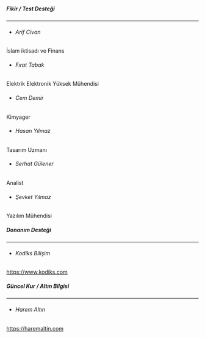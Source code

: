 ##### Fikir / Test Desteği
---  

- ###### Arif Civan
İslam iktisadı ve Finans

- ###### Fırat Tabak
Elektrik Elektronik Yüksek Mühendisi

- ###### Cem Demir  
Kimyager

- ###### Hasan Yılmaz  
Tasarım Uzmanı

- ###### Serhat Gülener  
Analist

- ###### Şevket Yılmaz  
Yazılım Mühendisi

##### Donanım Desteği
---
- ###### Kodiks Bilişim  
https://www.kodiks.com

 ##### Güncel Kur / Altın Bilgisi
---
- ###### Harem Altın  
https://haremaltin.com